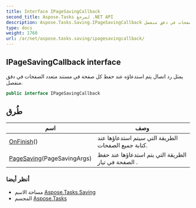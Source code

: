 ```yaml
---
title: Interface IPageSavingCallback
second_title: Aspose.Tasks لمرجع .NET API
description: Aspose.Tasks.Saving.IPageSavingCallback واجهه المستخدم. يمثل رد اتصال يتم استدعاؤه عند حفظ كل صفحة في مستند متعدد الصفحات في دفق منفصل.
type: docs
weight: 1760
url: /ar/net/aspose.tasks.saving/ipagesavingcallback/
---
```

## IPageSavingCallback interface

يمثل رد اتصال يتم استدعاؤه عند حفظ كل صفحة في مستند متعدد الصفحات في دفق منفصل.

```csharp
public interface IPageSavingCallback
```

## طُرق

| اسم | وصف |
| --- | --- |
| [OnFinish](../../aspose.tasks.saving/ipagesavingcallback/onfinish/)() | الطريقة التي سيتم استدعاؤها عند كتابة جميع الصفحات. |
| [PageSaving](../../aspose.tasks.saving/ipagesavingcallback/pagesaving/)(PageSavingArgs) | الطريقة التي يتم استدعاؤها عند حفظ الصفحة في تيار . |

### أنظر أيضا

* مساحة الاسم [Aspose.Tasks.Saving](../../aspose.tasks.saving/)
* المجسم [Aspose.Tasks](../../)


